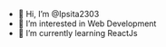 - 👋 Hi, I’m @Ipsita2303
- 👀 I’m interested in Web Development
- 🌱 I’m currently learning ReactJs

<!---
Ipsita2303/Ipsita2303 is a ✨ special ✨ repository because its `README.md` (this file) appears on your GitHub profile.
You can click the Preview link to take a look at your changes.
--->
